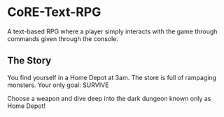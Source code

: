 # CoRE-Text-RPG

A text-based RPG where a player simply interacts with the game through commands given through the console.

## The Story

You find yourself in a Home Depot at 3am. The store is full of rampaging monsters. Your only goal: SURVIVE

Choose a weapon and dive deep into the dark dungeon known only as Home Depot!
